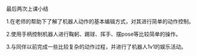 最后两次上课小结

1.在老师的帮助下了解了机器人动作的基本编辑方式，对其进行简单的动作控制。

2.使用手柄控制机器人进行鞠躬、踢球、挥手、摆pose等比较简单的操作。

3.与同伴以前完成一些比较复杂的动作过程，并进行了机器人1v1的娱乐活动。
